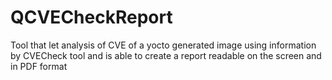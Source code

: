 # QCVECheckReport
Tool that let analysis of CVE of a yocto generated image using information by CVECheck tool and is able to create a report readable on the screen and in PDF format
